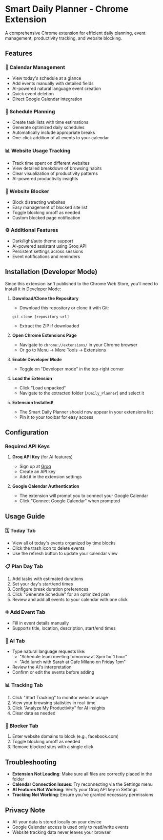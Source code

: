 # Smart Daily Planner - Chrome Extension

A comprehensive Chrome extension for efficient daily planning, event management, productivity tracking, and website blocking.


## Features

### 📅 Calendar Management
- View today's schedule at a glance
- Add events manually with detailed fields
- AI-powered natural language event creation
- Quick event deletion
- Direct Google Calendar integration

### 📝 Schedule Planning
- Create task lists with time estimations
- Generate optimized daily schedules
- Automatically include appropriate breaks
- One-click addition of all events to your calendar

### 📊 Website Usage Tracking
- Track time spent on different websites
- View detailed breakdown of browsing habits
- Clear visualization of productivity patterns
- AI-powered productivity insights

### 🚫 Website Blocker
- Block distracting websites
- Easy management of blocked site list
- Toggle blocking on/off as needed
- Custom blocked page notification

### ⚙️ Additional Features
- Dark/light/auto theme support
- AI-powered assistant using Groq API
- Persistent settings across sessions
- Event notifications and reminders

## Installation (Developer Mode)

Since this extension isn't published to the Chrome Web Store, you'll need to install it in Developer Mode:

1. **Download/Clone the Repository**
   - Download this repository or clone it with Git:
   ```
   git clone [repository-url]
   ```
   - Extract the ZIP if downloaded

2. **Open Chrome Extensions Page**
   - Navigate to `chrome://extensions/` in your Chrome browser
   - Or go to Menu → More Tools → Extensions

3. **Enable Developer Mode**
   - Toggle on "Developer mode" in the top-right corner

4. **Load the Extension**
   - Click "Load unpacked"
   - Navigate to the extracted folder (`/Daily_Planner`) and select it

5. **Extension Installed!**
   - The Smart Daily Planner should now appear in your extensions list
   - Pin it to your toolbar for easy access

## Configuration

### Required API Keys

1. **Groq API Key** (for AI features)
   - Sign up at [Groq](https://console.groq.com/)
   - Create an API key
   - Add it in the extension settings

2. **Google Calendar Authentication**
   - The extension will prompt you to connect your Google Calendar
   - Click "Connect Google Calendar" when prompted

## Usage Guide

### 🗓️ Today Tab
- View all of today's events organized by time blocks
- Click the trash icon to delete events
- Use the refresh button to update your calendar view

### 📋 Plan Day Tab
1. Add tasks with estimated durations
2. Set your day's start/end times
3. Configure break duration preferences
4. Click "Generate Schedule" for an optimized plan
5. Review and add all events to your calendar with one click

### ➕ Add Event Tab
- Fill in event details manually
- Supports title, location, description, start/end times

### 🤖 AI Tab
- Type natural language requests like:
  - "Schedule team meeting tomorrow at 3pm for 1 hour"
  - "Add lunch with Sarah at Cafe Milano on Friday 1pm"
- Review the AI's interpretation
- Confirm or edit the events before adding

### 📊 Tracking Tab
1. Click "Start Tracking" to monitor website usage
2. View your browsing statistics in real-time
3. Click "Analyze My Productivity" for AI insights
4. Clear data as needed

### 🚫 Blocker Tab
1. Enter website domains to block (e.g., facebook.com)
2. Toggle blocking on/off as needed
3. Remove blocked sites with a single click

## Troubleshooting

- **Extension Not Loading**: Make sure all files are correctly placed in the folder
- **Calendar Connection Issues**: Try reconnecting via the Settings menu
- **AI Features Not Working**: Verify your Groq API key in Settings
- **Tracking Not Working**: Ensure you've granted necessary permissions

## Privacy Note

- All your data is stored locally on your device
- Google Calendar access is used only to read/write events
- Website tracking data never leaves your browser

